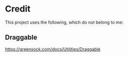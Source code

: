 # Credit
This project uses the following, which do not belong to me:

## Draggable
https://greensock.com/docs/Utilities/Draggable
